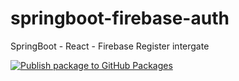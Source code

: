 # springboot-firebase-auth
SpringBoot - React - Firebase Register intergate

[![Publish package to GitHub Packages](https://github.com/bisocial-vn/springboot-firebase-auth/actions/workflows/gh-package-maven-publish.yml/badge.svg?branch=main)](https://github.com/bisocial-vn/springboot-firebase-auth/actions/workflows/gh-package-maven-publish.yml)
